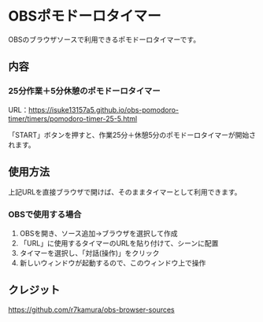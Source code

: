 # OBSポモドーロタイマー
OBSのブラウザソースで利用できるポモドーロタイマーです。


## 内容

### 25分作業＋5分休憩のポモドーロタイマー
URL：https://isuke13157a5.github.io/obs-pomodoro-timer/timers/pomodoro-timer-25-5.html

「START」ボタンを押すと、作業25分＋休憩5分のポモドーロタイマーが開始されます。


## 使用方法
上記URLを直接ブラウザで開けば、そのままタイマーとして利用できます。

### OBSで使用する場合
1. OBSを開き、ソース追加→ブラウザを選択して作成
2. 「URL」に使用するタイマーのURLを貼り付けて、シーンに配置
3. タイマーを選択し、「対話(操作)」をクリック
4. 新しいウィンドウが起動するので、このウィンドウ上で操作


## クレジット
https://github.com/r7kamura/obs-browser-sources